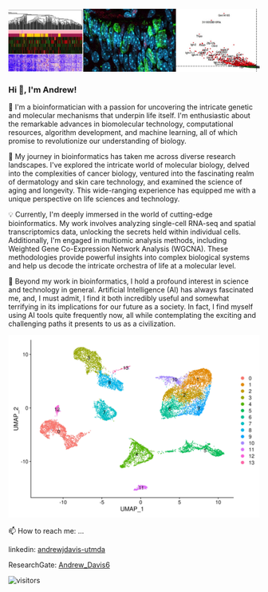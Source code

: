 
![science](https://github.com/10adavis/10adavis/blob/master/banner.jpeg)

### Hi 👋, I'm Andrew! 
🔬 I'm a bioinformatician with a passion for uncovering the intricate genetic and molecular mechanisms that underpin life itself. I'm enthusiastic about the remarkable advances in biomolecular technology, computational resources, algorithm development, and machine learning, all of which promise to revolutionize our understanding of biology.

🧬 My journey in bioinformatics has taken me across diverse research landscapes. I've explored the intricate world of molecular biology, delved into the complexities of cancer biology, ventured into the fascinating realm of dermatology and skin care technology, and examined the science of aging and longevity. This wide-ranging experience has equipped me with a unique perspective on life sciences and technology.

💡 Currently, I'm deeply immersed in the world of cutting-edge bioinformatics. My work involves analyzing single-cell RNA-seq and spatial transcriptomics data, unlocking the secrets held within individual cells. Additionally, I'm engaged in multiomic analysis methods, including Weighted Gene Co-Expression Network Analysis (WGCNA). These methodologies provide powerful insights into complex biological systems and help us decode the intricate orchestra of life at a molecular level.

🤖 Beyond my work in bioinformatics, I hold a profound interest in science and technology in general. Artificial Intelligence (AI) has always fascinated me, and, I must admit, I find it both incredibly useful and somewhat terrifying in its implications for our future as a society. In fact, I find myself using AI tools quite frequently now, all while contemplating the exciting and challenging paths it presents to us as a civilization.

![single cell](https://github.com/10adavis/10adavis/blob/master/UMAP-AD-clusters.jpeg)


📫 How to reach me: ...

linkedin: [andrewjdavis-utmda](https://www.linkedin.com/in/andrewjdavis-utmda/) 

ResearchGate: [Andrew_Davis6](https://www.researchgate.net/profile/Andrew_Davis6)

![visitors](https://visitor-badge.glitch.me/badge?page_id=10adavis.10adavis)

<!--
**10adavis/10adavis** is a ✨ _special_ ✨ repository because its `README.md` (this file) appears on your GitHub profile.

Here are some ideas to get you started:

- 🔭 I’m currently working on ...
- 🌱 I’m currently learning ...
- 👯 I’m looking to collaborate on ...
- 🤔 I’m looking for help with ...
- 💬 Ask me about ...
- 📫 How to reach me: ...
- 😄 Pronouns: ...
- ⚡ Fun fact: ...
-->
